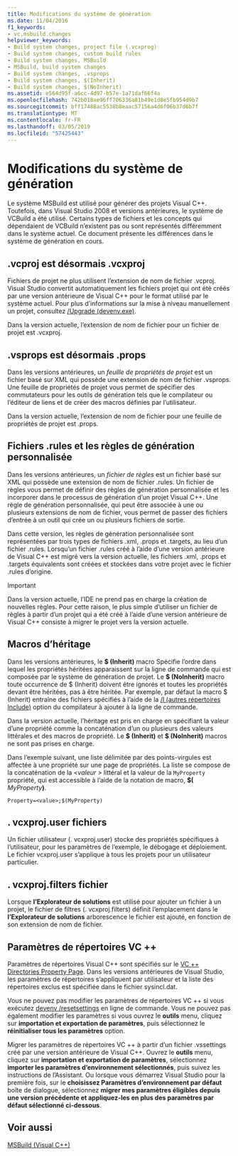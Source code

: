 ```yaml
---
title: Modifications du système de génération
ms.date: 11/04/2016
f1_keywords:
- vc.msbuild.changes
helpviewer_keywords:
- Build system changes, project file (.vcxprog)
- Build system changes, custom build rules
- Build system changes, MSBuild
- MSBuild, build system changes
- Build system changes, .vsprops
- Build system changes, $(Inherit)
- Build system changes, $(NoInherit)
ms.assetid: e564d95f-a6cc-4d97-b57e-1a71daf66f4a
ms.openlocfilehash: 742b018ae96ff706336a81b49e1d8e5fb954d9b7
ms.sourcegitcommit: bff17488ac5538b8eaac57156a4d6f06b37d6b7f
ms.translationtype: MT
ms.contentlocale: fr-FR
ms.lasthandoff: 03/05/2019
ms.locfileid: "57425443"
---
```

# <a name="build-system-changes"></a>Modifications du système de génération

Le système MSBuild est utilisé pour générer des projets Visual C++. Toutefois, dans Visual Studio 2008 et versions antérieures, le système de VCBuild a été utilisé. Certains types de fichiers et les concepts qui dépendaient de VCBuild n’existent pas ou sont représentés différemment dans le système actuel. Ce document présente les différences dans le système de génération en cours.

## <a name="vcproj-is-now-vcxproj"></a>.vcproj est désormais .vcxproj

Fichiers de projet ne plus utilisent l’extension de nom de fichier .vcproj. Visual Studio convertit automatiquement les fichiers projet qui ont été créés par une version antérieure de Visual C++ pour le format utilisé par le système actuel. Pour plus d’informations sur la mise à niveau manuellement un projet, consultez [/Upgrade (devenv.exe)](/visualstudio/ide/reference/upgrade-devenv-exe).

Dans la version actuelle, l’extension de nom de fichier pour un fichier de projet est .vcxproj.

## <a name="vsprops-is-now-props"></a>.vsprops est désormais .props

Dans les versions antérieures, un *feuille de propriétés de projet* est un fichier basé sur XML qui possède une extension de nom de fichier .vsprops. Une feuille de propriétés de projet vous permet de spécifier des commutateurs pour les outils de génération tels que le compilateur ou l’éditeur de liens et de créer des macros définies par l’utilisateur.

Dans la version actuelle, l’extension de nom de fichier pour une feuille de propriétés de projet est .props.

## <a name="custom-build-rules-and-rules-files"></a>Fichiers .rules et les règles de génération personnalisée

Dans les versions antérieures, un *fichier de règles* est un fichier basé sur XML qui possède une extension de nom de fichier .rules. Un fichier de règles vous permet de définir des règles de génération personnalisée et les incorporer dans le processus de génération d’un projet Visual C++. Une règle de génération personnalisée, qui peut être associée à une ou plusieurs extensions de nom de fichier, vous permet de passer des fichiers d’entrée à un outil qui crée un ou plusieurs fichiers de sortie.

Dans cette version, les règles de génération personnalisée sont représentées par trois types de fichiers .xml, .props et .targets, au lieu d’un fichier .rules. Lorsqu’un fichier .rules créé à l’aide d’une version antérieure de Visual C++ est migré vers la version actuelle, les fichiers .xml, .props et .targets équivalents sont créées et stockées dans votre projet avec le fichier .rules d’origine.

> [!IMPORTANT]
>  Dans la version actuelle, l’IDE ne prend pas en charge la création de nouvelles règles. Pour cette raison, le plus simple d’utiliser un fichier de règles à partir d’un projet qui a été créé à l’aide d’une version antérieure de Visual C++ consiste à migrer le projet vers la version actuelle.

## <a name="inheritance-macros"></a>Macros d’héritage

Dans les versions antérieures, le **$ (Inherit)** macro Spécifie l’ordre dans lequel les propriétés héritées apparaissent sur la ligne de commande qui est composée par le système de génération de projet. Le **$ (NoInherit)** macro toute occurrence de $ (Inherit) doivent être ignorés et toutes les propriétés devant être héritées, pas à être héritée. Par exemple, par défaut la macro $ (Inherit) entraîne des fichiers spécifiés à l’aide de la [/I (autres répertoires Include)](../build/reference/i-additional-include-directories.md) option du compilateur à ajouter à la ligne de commande.

Dans la version actuelle, l’héritage est pris en charge en spécifiant la valeur d’une propriété comme la concaténation d’un ou plusieurs des valeurs littérales et des macros de propriété. Le **$ (Inherit)** et **$ (NoInherit)** macros ne sont pas prises en charge.

Dans l’exemple suivant, une liste délimitée par des points-virgules est affectée à une propriété sur une page de propriétés. La liste se compose de la concaténation de la  *\<valeur >* littéral et la valeur de la `MyProperty` propriété, qui est accessible à l’aide de la notation de macro, **$(**  <em>MyProperty</em>**)**.

```
Property=<value>;$(MyProperty)
```

## <a name="vcxprojuser-files"></a>. vcxproj.user fichiers

Un fichier utilisateur (. vcxproj.user) stocke des propriétés spécifiques à l’utilisateur, pour les paramètres de l’exemple, le débogage et déploiement. Le fichier vcxproj.user s’applique à tous les projets pour un utilisateur particulier.

## <a name="vcxprojfilters-file"></a>. vcxproj.filters fichier

Lorsque **l’Explorateur de solutions** est utilisé pour ajouter un fichier à un projet, le fichier de filtres (. vcxproj.filters) définit l’emplacement dans le **l’Explorateur de solutions** arborescence le fichier est ajouté, en fonction de son extension de nom de fichier.

## <a name="vc-directories-settings"></a>Paramètres de répertoires VC ++

Paramètres de répertoires Visual C++ sont spécifiés sur le [VC ++ Directories Property Page](../ide/vcpp-directories-property-page.md). Dans les versions antérieures de Visual Studio, les paramètres de répertoires s’appliquent par utilisateur et la liste des répertoires exclus est spécifiée dans le fichier sysincl.dat.

Vous ne pouvez pas modifier les paramètres de répertoires VC ++ si vous exécutez [devenv /resetsettings](/visualstudio/ide/reference/resetsettings-devenv-exe) en ligne de commande. Vous ne pouvez pas également modifier les paramètres si vous ouvrez le **outils** menu, cliquez sur **importation et exportation de paramètres**, puis sélectionnez le **réinitialiser tous les paramètres** option.

Migrer les paramètres de répertoires VC ++ à partir d’un fichier .vssettings créé par une version antérieure de Visual C++. Ouvrez le **outils** menu, cliquez sur **importation et exportation de paramètres**, sélectionnez **importer les paramètres d’environnement sélectionnés**, puis suivez les instructions de l’Assistant. Ou lorsque vous démarrez Visual Studio pour la première fois, sur le **choisissez Paramètres d’environnement par défaut** boîte de dialogue, sélectionnez **migrer mes paramètres éligibles depuis une version précédente et appliquez-les en plus des paramètres par défaut sélectionné ci-dessous**.

## <a name="see-also"></a>Voir aussi

[MSBuild (Visual C++)](../build/msbuild-visual-cpp.md)
